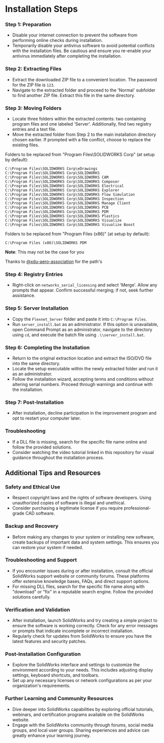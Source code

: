 # Installation Steps

### Step 1: Preparation
- Disable your internet connection to prevent the software from performing online checks during installation.
- Temporarily disable your antivirus software to avoid potential conflicts with the installation files. Be cautious and ensure you re-enable your antivirus immediately after completing the installation.

### Step 2: Extracting Files
- Extract the downloaded ZIP file to a convenient location. The password for the ZIP file is `123`.
- Navigate to the extracted folder and proceed to the 'Normal' subfolder to find another ZIP file. Extract this file in the same directory.

### Step 3: Moving Folders
- Locate three folders within the extracted contents: two containing program files and one labeled 'Server'. Additionally, find two registry entries and a text file.
- Move the extracted folder from Step 2 to the main installation directory chosen earlier. If prompted with a file conflict, choose to replace the existing files.

Folders to be replaced from "Program Files\SOLIDWORKS Corp" (at setup by default):
```
C:\Program Files\SOLIDWORKS Corp\eDrawings  
C:\Program Files\SOLIDWORKS Corp\SOLIDWORKS
C:\Program Files\SOLIDWORKS Corp\SOLIDWORKS CAM
C:\Program Files\SOLIDWORKS Corp\SOLIDWORKS Composer
C:\Program Files\SOLIDWORKS Corp\SOLIDWORKS Electrical
C:\Program Files\SOLIDWORKS Corp\SOLIDWORKS Explorer
C:\Program Files\SOLIDWORKS Corp\SOLIDWORKS Flow Simulation
C:\Program Files\SOLIDWORKS Corp\SOLIDWORKS Inspection
C:\Program Files\SOLIDWORKS Corp\SOLIDWORKS Manage Client
C:\Program Files\SOLIDWORKS Corp\SOLIDWORKS PCB
C:\Program Files\SOLIDWORKS Corp\SOLIDWORKS PDM
C:\Program Files\SOLIDWORKS Corp\SOLIDWORKS Plastics
C:\Program Files\SOLIDWORKS Corp\SOLIDWORKS Visualize
C:\Program Files\SOLIDWORKS Corp\SOLIDWORKS Visualize Boost
```
Folders to be replaced from "Program Files (x86)" (at setup by default):
```
C:\Program Files (x86)\SOLIDWORKS PDM
```
**Note**: This may not be the case for you

Thanks to [@xdu-aero-association](https://github.com/xdu-aero-association/SolidWorks_2020_Crack) for the path's

### Step 4: Registry Entries
- Right-click on `networks_serial_licensing` and select 'Merge'. Allow any prompts that appear. Confirm successful merging; if not, seek further assistance.

### Step 5: Server Installation
- Copy the `Flexnet_Server` folder and paste it into `C:\Program Files`. 
- Run `server_install.bat` as an administrator. If this option is unavailable, open Command Prompt as an administrator, navigate to the directory using `cd`, and execute the batch file using `.\\server_install.bat`.

### Step 6: Completing the Installation
- Return to the original extraction location and extract the ISO/DVD file into the same directory.
- Locate the setup executable within the newly extracted folder and run it as an administrator.
- Follow the installation wizard, accepting terms and conditions without altering serial numbers. Proceed through warnings and continue with the installation.

### Step 7: Post-Installation
- After installation, decline participation in the improvement program and opt to restart your computer later.

### Troubleshooting
- If a DLL file is missing, search for the specific file name online and follow the provided solutions.
- Consider watching the video tutorial linked in this repository for visual guidance throughout the installation process.

## Additional Tips and Resources

### Safety and Ethical Use
- Respect copyright laws and the rights of software developers. Using unauthorized copies of software is illegal and unethical.
- Consider purchasing a legitimate license if you require professional-grade CAD software.

### Backup and Recovery
- Before making any changes to your system or installing new software, create backups of important data and system settings. This ensures you can restore your system if needed.

### Troubleshooting and Support
- If you encounter issues during or after installation, consult the official SolidWorks support website or community forums. These platforms offer extensive knowledge bases, FAQs, and direct support options.
- For missing DLL files, search for the specific file name along with "download" or "fix" in a reputable search engine. Follow the provided solutions carefully.

### Verification and Validation
- After installation, launch SolidWorks and try creating a simple project to ensure the software is working correctly. Check for any error messages or prompts that indicate incomplete or incorrect installation.
- Regularly check for updates from SolidWorks to ensure you have the latest features and security patches.

### Post-Installation Configuration
- Explore the SolidWorks interface and settings to customize the environment according to your needs. This includes adjusting display settings, keyboard shortcuts, and toolbars.
- Set up any necessary licenses or network configurations as per your organization's requirements.

### Further Learning and Community Resources
- Dive deeper into SolidWorks capabilities by exploring official tutorials, webinars, and certification programs available on the SolidWorks website.
- Engage with the SolidWorks community through forums, social media groups, and local user groups. Sharing experiences and advice can greatly enhance your learning journey.

